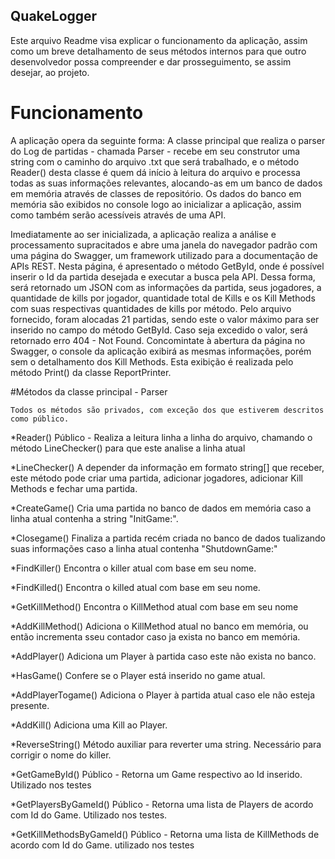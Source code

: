 ## QuakeLogger

Este arquivo Readme visa explicar o funcionamento da aplicação, assim como um breve detalhamento de seus métodos internos para 
que outro desenvolvedor possa compreender e dar prosseguimento, se assim desejar, ao projeto.

# Funcionamento

A aplicação opera da seguinte forma: A classe principal que realiza o parser do Log de partidas - chamada Parser - recebe em 
seu construtor uma string com o caminho do arquivo .txt que será trabalhado, e o método Reader() desta classe é quem dá início
à leitura do arquivo e processa todas as suas informações relevantes, alocando-as em um banco de dados em memória através de
classes de repositório.
Os dados do banco em memória são exibidos no console logo ao inicializar a aplicação, assim como também serão acessíveis através
de uma API.

Imediatamente ao ser inicializada, a aplicação realiza a análise e processamento supracitados e abre uma janela do navegador
padrão com uma página do Swagger, um framework utilizado para a documentação de APIs REST. Nesta página, é apresentado o método
GetById, onde é possível inserir o Id da partida desejada e executar a busca pela API. Dessa forma, será retornado um JSON
com as informações da partida, seus jogadores, a quantidade de kills por jogador, quantidade total de Kills e os Kill Methods
com suas respectivas quantidades de kills por método. Pelo arquivo fornecido, foram alocadas 21 partidas, sendo este o valor máximo
para ser inserido no campo do método GetById. Caso seja excedido o valor, será retornado erro 404 - Not Found.
Concomintate à abertura da página no Swagger, o console da aplicação exibirá as mesmas informações, porém sem o detalhamento
dos Kill Methods. Esta exibição é realizada pelo método Print() da classe ReportPrinter.

#Métodos da classe principal - Parser
	
	Todos os métodos são privados, com exceção dos que estiverem descritos como público.

*Reader()
	Público - Realiza a leitura linha a linha do arquivo, chamando o método LineChecker() para que este analise
	a linha atual

*LineChecker()
	A depender da informação em formato string[] que receber, este método pode criar uma partida, adicionar jogadores, adicionar
	Kill Methods e fechar uma partida.

*CreateGame()
	Cria uma partida no banco de dados em memória caso a linha atual contenha a string "InitGame:".

*Closegame()
	Finaliza a partida recém criada no banco de dados tualizando suas informações caso a linha atual contenha "ShutdownGame:"

*FindKiller()
	Encontra o killer atual com base em seu nome.

*FindKilled()
	Encontra o killed atual com base em seu nome.	
	
*GetKillMethod()
	Encontra o KillMethod atual com base em seu nome
	
*AddKillMethod()
	Adiciona o KillMethod atual no banco em memória, ou então incrementa sseu contador caso ja exista no banco em memória.
	
*AddPlayer()
    Adiciona um Player à partida caso este não exista no banco.

*HasGame()
	Confere se o Player está inserido no game atual.
	
*AddPlayerTogame()
	Adiciona o Player à partida atual caso ele não esteja presente.
	
*AddKill()
	Adiciona uma Kill ao Player.

*ReverseString()
	Método auxiliar para reverter uma string. Necessário para corrigir o nome do killer.
	
*GetGameById()
	Público - Retorna um Game respectivo ao Id inserido. Utilizado nos testes
	
*GetPlayersByGameId()
	Público - Retorna uma lista de Players de acordo com Id do Game. Utilizado nos testes.

*GetKillMethodsByGameId()
	Público - Retorna uma lista de KillMethods de acordo com Id do Game. utilizado nos testes
	
